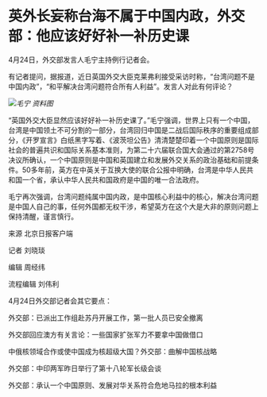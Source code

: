 # 英外长妄称台海不属于中国内政，外交部：他应该好好补一补历史课

4月24日，外交部发言人毛宁主持例行记者会。

有记者提问，据报道，近日英国外交大臣克莱弗利接受采访时称，“台湾问题不是中国内政”，“和平解决台湾问题符合所有人利益”。发言人对此有何评论？

![](https://inews.gtimg.com/om_bt/O7p4M8pFyc5zmkgXVD6bdF3qfiy26I9ucLhmw758rHEr4AA/1000)_毛宁
资料图_

“英国外交大臣显然应该好好补一补历史课了。”毛宁强调，世界上只有一个中国，台湾是中国领土不可分割的一部分，台湾回归中国是二战后国际秩序的重要组成部分，《开罗宣言》白纸黑字写着、《波茨坦公告》清清楚楚印着一个中国原则是国际社会的普遍共识和国际关系基本准则，为第二十六届联合国大会通过的第2758号决议所确认，一个中国原则是中国和英国建立和发展外交关系的政治基础和前提条件。50多年前，英方在中英关于互换大使的联合公报中明确，台湾是中华人民共和国一个省，承认中华人民共和国政府是中国的唯一合法政府。

毛宁再次强调，台湾问题纯属中国内政，是中国核心利益中的核心，解决台湾问题是中国人自己的事，任何外国都无权干涉，希望英方在这个大是大非的原则问题上保持清醒，谨言慎行。

来源 北京日报客户端

记者 刘晓琰

编辑 周经纬

流程编辑 刘伟利

4月24日外交部记者会其它要点：

外交部：已派出工作组赴苏丹开展工作，第一批人员已安全撤离

外交部回应澳方有关言论：一些国家扩张军力不要拿中国做借口

中俄核领域合作或使中国成为核超级大国？外交部：曲解中国核战略

外交部：中印两军昨日举行了第十八轮军长级会谈

外交部：承认一个中国原则、发展对华关系符合危地马拉的根本利益

